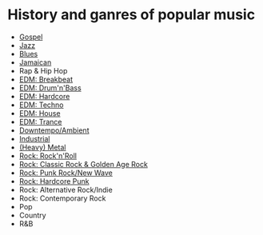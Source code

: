 # History and ganres of popular music
- [Gospel](../master/gospel.md)
- [Jazz](../master/jazz.md)
- [Blues](../master/blues.md)
- [Jamaican](../master/jamaican.md)
- Rap & Hip Hop
- [EDM: Breakbeat](../master/breakbeat.md)
- [EDM: Drum'n'Bass](../master/drumnbass.md)
- [EDM: Hardcore](../master/hardcore.md)
- [EDM: Techno](../master/techno.md)
- [EDM: House](../master/house.md)
- [EDM: Trance](../master/trance.md)
- [Downtempo/Ambient](../master/downtempo.md)
- [Industrial](../master/industrial.md)
- [(Heavy) Metal](../master/metal.md)
- [Rock: Rock'n'Roll](../master/rocknroll.md)
- [Rock: Classic Rock & Golden Age Rock](../master/classic_rock.md)
- [Rock: Punk Rock/New Wave](../master/punk_wave.md)
- [Rock: Hardcore Punk](../master/hardcore_punk.md)
- Rock: Alternative Rock/Indie
- Rock: Contemporary Rock
- Pop
- Country
- R&B
